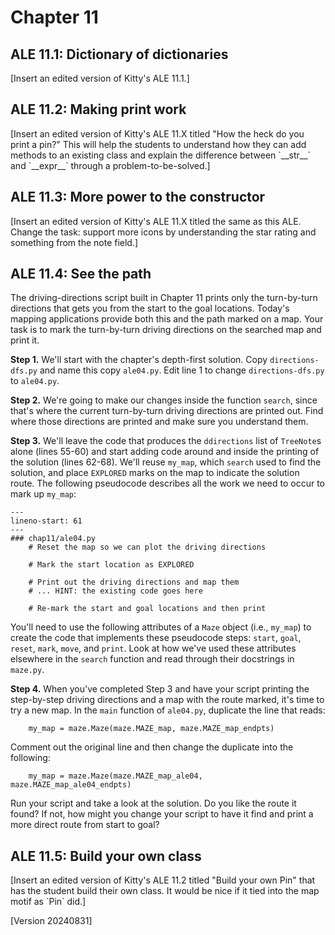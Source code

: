 # Chapter 11 #

## ALE 11.1: Dictionary of dictionaries

\[Insert an edited version of Kitty's ALE 11.1.\]

## ALE 11.2: Making print work

\[Insert an edited version of Kitty's ALE 11.X titled "How the heck do you print a pin?" This will help the students to understand how they can add methods to an existing class and explain the difference between \`\_\_str\_\_\` and \`\_\_expr\_\_\` through a problem-to-be-solved.\]

## ALE 11.3: More power to the constructor

\[Insert an edited version of Kitty's ALE 11.X titled the same as this ALE. Change the task: support more icons by understanding the star rating and something from the note field.\]

## ALE 11.4: See the path

The driving-directions script built in Chapter 11 prints only the turn-by-turn directions that gets you from the start to the goal locations. Today's mapping applications provide both this and the path marked on a map. Your task is to mark the turn-by-turn driving directions on the searched map and print it.

**Step 1.** We'll start with the chapter's depth-first solution. Copy `directions-dfs.py` and name this copy `ale04.py`. Edit line 1 to change `directions-dfs.py` to `ale04.py`.

**Step 2.** We're going to make our changes inside the function `search`, since that's where the current turn-by-turn driving directions are printed out. Find where those directions are printed and make sure you understand them.

**Step 3.** We'll leave the code that produces the `ddirections` list of `TreeNote`s alone (lines 55-60) and start adding code around and inside the printing of the solution (lines 62-68). We'll reuse `my_map`, which `search` used to find the solution, and place `EXPLORED` marks on the map to indicate the solution route. The following pseudocode describes all the work we need to occur to mark up `my_map`:

```{code-block} python
---
lineno-start: 61
---
### chap11/ale04.py
    # Reset the map so we can plot the driving directions

    # Mark the start location as EXPLORED

    # Print out the driving directions and map them
    # ... HINT: the existing code goes here

    # Re-mark the start and goal locations and then print
```

You'll need to use the following attributes of a `Maze` object (i.e., `my_map`) to create the code that implements these pseudocode steps: `start`, `goal`, `reset`, `mark`, `move`, and `print`. Look at how we've used these attributes elsewhere in the `search` function and read through their docstrings in `maze.py`.

**Step 4.** When you've completed Step 3 and have your script printing the step-by-step driving directions and a map with the route marked, it's time to try a new map. In the `main` function of `ale04.py`, duplicate the line that reads:

```{code-block} python
    my_map = maze.Maze(maze.MAZE_map, maze.MAZE_map_endpts)
```

Comment out the original line and then change the duplicate into the following:

```{code-block} python
    my_map = maze.Maze(maze.MAZE_map_ale04, maze.MAZE_map_ale04_endpts)
```

Run your script and take a look at the solution. Do you like the route it found? If not, how might you change your script to have it find and print a more direct route from start to goal?

## ALE 11.5: Build your own class

\[Insert an edited version of Kitty's ALE 11.2 titled "Build your own Pin" that has the student build their own class. It would be nice if it tied into the map motif as \`Pin\` did.\]


\[Version 20240831\]